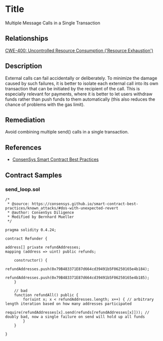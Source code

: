# Title 

Multiple Message Calls in a Single Transaction

## Relationships

[CWE-400: Uncontrolled Resource Consumption ('Resource Exhaustion')](https://cwe.mitre.org/data/definitions/400.html)

## Description 

External calls can fail accidentally or deliberately. To minimize the damage caused by such failures, it is better to isolate each external call into its own transaction that can be initiated by the recipient of the call. This is especially relevant for payments, where it is better to let users withdraw funds rather than push funds to them automatically (this also reduces the chance of problems with the gas limit).

## Remediation

 Avoid combining multiple send() calls in a single transaction.

## References

- [ConsenSys Smart Contract Best Practices](https://consensys.github.io/smart-contract-best-practices/recommendations/#favor-pull-over-push-for-external-calls)

## Contract Samples
### send_loop.sol
```solidity
/*
 * @source: https://consensys.github.io/smart-contract-best-practices/known_attacks/#dos-with-unexpected-revert
 * @author: ConsenSys Diligence
 * Modified by Bernhard Mueller
 */

pragma solidity 0.4.24;

contract Refunder {
	
address[] private refundAddresses;
mapping (address => uint) public refunds;

	constructor() {
		refundAddresses.push(0x79B483371E87d664cd39491b5F06250165e4b184);
		refundAddresses.push(0x79B483371E87d664cd39491b5F06250165e4b185);
	}

	// bad
	function refundAll() public {
	    for(uint x; x < refundAddresses.length; x++) { // arbitrary length iteration based on how many addresses participated
	        require(refundAddresses[x].send(refunds[refundAddresses[x]])); // doubly bad, now a single failure on send will hold up all funds
	    }
	}

}

```
